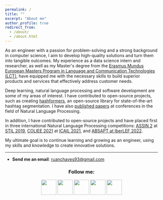 ```yaml
---
permalink: /
title: ""
excerpt: "About me"
author_profile: true
redirect_from: 
  - /about/
  - /about.html
---
```


As an engineer with a passion for problem-solving and a strong background in computer science, I aim to develop high-quality solutions and turn them into tangible outcomes. My experience as a data science intern and researcher, as well as my Master's degree from the [Erasmus Mundus European Masters Program in Language and Communication Technologies (LCT)](https://lct-master.org/), have equipped me with the necessary skills to build superior products and services that effectively address customer needs.

Deep learning, natural language processing and software development are some of my areas of interest. I have contributed to open-source projects, such as creating [hashformers](https://github.com/ruanchaves/hashformers), an open-source library for state-of-the-art hashtag segmentation. I have also [published papers](https://scholar.google.com/citations?user=3JDK8KEAAAAJ&hl=en) at conferences in the field of Natural Language Processing.

In addition, I have contributed to open-source projects and have placed first in three international Natural Language Processing competitions: [ASSIN 2](https://sites.google.com/view/assin2/english) at [STIL 2019](http://comissoes.sbc.org.br/ce-pln/stil2019/), [COLIEE 2021](https://icail.lawgorithm.com.br/workshop/coliee/) at [ICAIL 2021](https://icail.lawgorithm.com.br/), and [ABSAPT at IberLEF 2022](https://sites.google.com/inf.ufpel.edu.br/absapt2022/). 

My ultimate goal is to continue learning and growing as an engineer, using my skills and knowledge to create innovative solutions.

------

* **Send me an email**: [ruanchaves93@gmail.com](mailto://ruanchaves93@gmail.com)

<h3 align="center">Follow me: </h3>

<p align="center" >
  <a href="https://twitter.com/ruanchaves93"><img src="https://camo.githubusercontent.com/35b0b8bfbd8840f35607fb56ad0a139047fd5d6e09ceb060c5c6f0a5abd1044c/68747470733a2f2f6564656e742e6769746875622e696f2f537570657254696e7949636f6e732f696d616765732f7376672f747769747465722e737667" width="50" /></a>
  <a href="https://www.linkedin.com/in/ruanchaves"><img src="https://camo.githubusercontent.com/c8a9c5b414cd812ad6a97a46c29af67239ddaeae08c41724ff7d945fb4c047e5/68747470733a2f2f6564656e742e6769746875622e696f2f537570657254696e7949636f6e732f696d616765732f7376672f6c696e6b6564696e2e737667" width="50" /></a>
  <a href="https://github.com/ruanchaves"><img src="https://camo.githubusercontent.com/4133dc1cd4511d4a292b84ce10e52e4ed92569fb2a8165381c9c47be5edc2796/68747470733a2f2f6564656e742e6769746875622e696f2f537570657254696e7949636f6e732f696d616765732f706e672f6769746875622e706e67" width="50" /></a>
  <a href="https://scholar.google.com/citations?view_op=list_works&hl=en&hl=en&user=3JDK8KEAAAAJ"><img src="https://camo.githubusercontent.com/65ca529d83a419dfbd79954c683f2f928b3e7147433bbfa71f0ddf6824fbe01b/68747470733a2f2f6564656e742e6769746875622e696f2f537570657254696e7949636f6e732f696d616765732f7376672f676f6f676c655f7363686f6c61722e737667" width="50" /></a>
  <a href="https://ruanchaves.medium.com"><img src="https://camo.githubusercontent.com/a583b5ce3b463c784cb87592b3da7b9b9d014d7a16adfff04b91cb1452ae4ca2/68747470733a2f2f6564656e742e6769746875622e696f2f537570657254696e7949636f6e732f696d616765732f7376672f6d656469756d2e737667" width="50"></a>
</p>